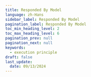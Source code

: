 ```yaml
---
title: Responded By Model
language: zh-Hans
sidebar_label: Responded By Model
pagination_label: Responded By Model
toc_min_heading_level: 2
toc_max_heading_level: 6
pagination_prev: null
pagination_next: null
keywords:
  - execution principle
draft: false
last_update:
  date: 09/13/2024
---
```



